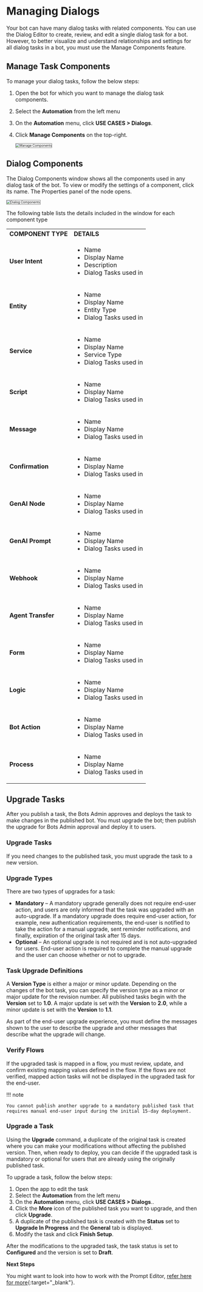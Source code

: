 # Managing Dialogs

Your bot can have many dialog tasks with related components. You can use the Dialog Editor to create, review, and edit a single dialog task for a bot. However, to better visualize and understand relationships and settings for all dialog tasks in a bot, you must use the Manage Components feature.


## Manage Task Components

To manage your dialog tasks, follow the below steps:

1. Open the bot for which you want to manage the dialog task components.
2. Select the **Automation** from the left menu
3. On the **Automation** menu, click **USE CASES > Dialogs**.
4. Click **Manage Components** on the top-right.

    <img src="../images/manage-components-img1.png" alt="Manage Components" title="Manage Components" style="border: 1px solid gray; zoom:60%;">


## Dialog Components

The Dialog Components window shows all the components used in any dialog task of the bot. To view or modify the settings of a component, click its name. The Properties panel of the node opens.

<img src="../images/manage-components-img2.png" alt="Dialog Components" title="Dialog Components" style="border: 1px solid gray; zoom:60%;">

The following table lists the details included in the window for each component type


<table>
  <tr>
   <td><strong>COMPONENT TYPE</strong>
   </td>
   <td><strong>DETAILS</strong>
   </td>
  </tr>
  <tr>
   <td><strong>User Intent</strong>
   </td>
   <td>
<ul>

<li>Name

<li>Display Name

<li>Description

<li>Dialog Tasks used in
</li>
</ul>
   </td>
  </tr>
  <tr>
   <td><strong>Entity</strong>
   </td>
   <td>
<ul>

<li>Name

<li>Display Name

<li>Entity Type

<li>Dialog Tasks used in
</li>
</ul>
   </td>
  </tr>
  <tr>
   <td><strong>Service</strong>
   </td>
   <td>
<ul>

<li>Name

<li>Display Name

<li>Service Type

<li>Dialog Tasks used in
</li>
</ul>
   </td>
  </tr>
  <tr>
   <td><strong>Script</strong>
   </td>
   <td>
<ul>

<li>Name

<li>Display Name

<li>Dialog Tasks used in
</li>
</ul>
   </td>
  </tr>
  <tr>
   <td><strong>Message</strong>
   </td>
   <td>
<ul>

<li>Name

<li>Display Name

<li>Dialog Tasks used in
</li>
</ul>
   </td>
  </tr>
  <tr>
   <td><strong>Confirmation</strong>
   </td>
   <td>
<ul>

<li>Name

<li>Display Name

<li>Dialog Tasks used in
</li>
</ul>
   </td>
  </tr>
  <tr>
   <td><strong>GenAI Node</strong>
   </td>
   <td>
<ul>

<li>Name

<li>Display Name

<li>Dialog Tasks used in
</li>
</ul>
   </td>
  </tr>
  <tr>
   <td><strong>GenAI Prompt</strong>
   </td>
   <td>
<ul>

<li>Name

<li>Display Name

<li>Dialog Tasks used in
</li>
</ul>
   </td>
  </tr>
  <tr>
   <td><strong>Webhook</strong>
   </td>
   <td>
<ul>

<li>Name

<li>Display Name

<li>Dialog Tasks used in
</li>
</ul>
   </td>
  </tr>
  <tr>
   <td><strong>Agent Transfer</strong>
   </td>
   <td>
<ul>

<li>Name

<li>Display Name

<li>Dialog Tasks used in
</li>
</ul>
   </td>
  </tr>
  <tr>
   <td><strong>Form</strong>
   </td>
   <td>
<ul>

<li>Name

<li>Display Name

<li>Dialog Tasks used in
</li>
</ul>
   </td>
  </tr>
  <tr>
   <td><strong>Logic</strong>
   </td>
   <td>
<ul>

<li>Name

<li>Display Name

<li>Dialog Tasks used in
</li>
</ul>
   </td>
  </tr>
  <tr>
   <td><strong>Bot Action</strong>
   </td>
   <td>
<ul>

<li>Name

<li>Display Name

<li>Dialog Tasks used in
</li>
</ul>
   </td>
  </tr>
  <tr>
   <td><strong>Process</strong>
   </td>
   <td>
<ul>

<li>Name

<li>Display Name

<li>Dialog Tasks used in
</li>
</ul>
   </td>
  </tr>
</table>

## Upgrade Tasks

After you publish a task, the Bots Admin approves and deploys the task to make changes in the published bot. You must upgrade the bot; then publish the upgrade for Bots Admin approval and deploy it to users.

### Upgrade Tasks

If you need changes to the published task, you must upgrade the task to a new version.

### Upgrade Types

There are two types of upgrades for a task:

* **Mandatory** – A mandatory upgrade generally does not require end-user action, and users are only informed that the task was upgraded with an auto-upgrade. If a mandatory upgrade does require end-user action, for example, new authentication requirements, the end-user is notified to take the action for a manual upgrade, sent reminder notifications, and finally, expiration of the original task after 15 days.
* **Optional** – An optional upgrade is not required and is not auto-upgraded for users. End-user action is required to complete the manual upgrade and the user can choose whether or not to upgrade.


### Task Upgrade Definitions

A **Version Type** is either a major or minor update. Depending on the changes of the bot task, you can specify the version type as a minor or major update for the revision number. All published tasks begin with the **Version** set to **1.0**. A major update is set with the **Version** to **2.0**, while a minor update is set with the **Version** to **1.1**.

As part of the end-user upgrade experience, you must define the messages shown to the user to describe the upgrade and other messages that describe what the upgrade will change.


### Verify Flows

If the upgraded task is mapped in a flow, you must review, update, and confirm existing mapping values defined in the flow. If the flows are not verified, mapped action tasks will not be displayed in the upgraded task for the end-user.

!!! note

    You cannot publish another upgrade to a mandatory published task that requires manual end-user input during the initial 15-day deployment.


### Upgrade a Task

Using the **Upgrade** command, a duplicate of the original task is created where you can make your modifications without affecting the published version. Then, when ready to deploy, you can decide if the upgraded task is mandatory or optional for users that are already using the originally published task.

To upgrade a task, follow the below steps:

1. Open the app to edit the task
2. Select the **Automation** from the left menu
3. On the **Automation** menu, click **USE CASES > Dialogs**..
4. Click the **More** icon of the published task you want to upgrade, and then click **Upgrade**.
5. A duplicate of the published task is created with the **Status** set to **Upgrade In Progress** and the **General** tab is displayed.
6. Modify the task and click **Finish Setup**.

After the modifications to the upgraded task, the task status is set to **Configured** and the version is set to **Draft**.

**Next Steps**

You might want to look into how to work with the Prompt Editor, [refer here for more](../prompt-editor/){:target="_blank"}.